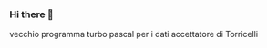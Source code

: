 ### Hi there 👋

<!--
**coalex60/coalex60** is a ✨ _special_ ✨ repository because its `README.md` (this file) appears on your GitHub profile.

Here are some ideas to get you started:

- -->vecchio programma turbo pascal per i dati accettatore di Torricelli


